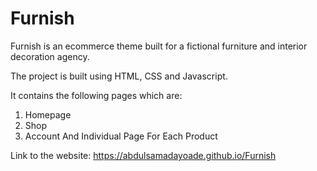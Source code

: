 # Furnish
 Furnish is an ecommerce theme built for a fictional furniture and interior decoration agency.
 
 The project is built using HTML, CSS and Javascript.
 
 It contains the following pages which are:
 
 1. Homepage
 2. Shop
 3. Account
 And Individual Page For Each Product
 
 Link to the website: https://abdulsamadayoade.github.io/Furnish
